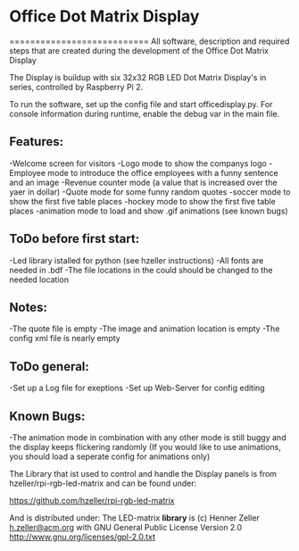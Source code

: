# Office Dot Matrix Display
===========================
All software, description and required steps that are created during the development of the Office Dot Matrix Display

The Display is buildup with six 32x32 RGB LED Dot Matrix Display's in series, controlled by Raspberry Pi 2. 

To run the software, set up the config file and start officedisplay.py.
For console information during runtime, enable the debug var in the main file.

Features:
--
-Welcome screen for visitors
-Logo mode to show the companys logo
-Employee mode to introduce the office employees with a funny sentence and an image
-Revenue counter mode (a value that is increased over the yaer in dollar)
-Quote mode for some funny random quotes
-soccer mode to show the first five table places
-hockey mode to show the first five table places
-animation mode to load and show .gif animations (see known bugs)

ToDo before first start:
--
-Led library istalled for python (see hzeller instructions)
-All fonts are needed in .bdf
-The file locations in the could should be changed to the needed location

## Notes:
-The quote file is empty
-The image and animation location is empty
-The config xml file is nearly empty

## ToDo general:
-Set up a Log file for exeptions
-Set up Web-Server for config editing

## Known Bugs:
-The animation mode in combination with any other mode is still buggy and the display keeps flickering randomly
(If you would like to use animations, you should load a seperate config for animations only)

The Library that ist used to control and handle the Display panels is from hzeller/rpi-rgb-led-matrix and can be found under:

<https://github.com/hzeller/rpi-rgb-led-matrix>

And is distributed under:
The LED-matrix **library** is (c) Henner Zeller <h.zeller@acm.org> with
GNU General Public License Version 2.0 <http://www.gnu.org/licenses/gpl-2.0.txt>





